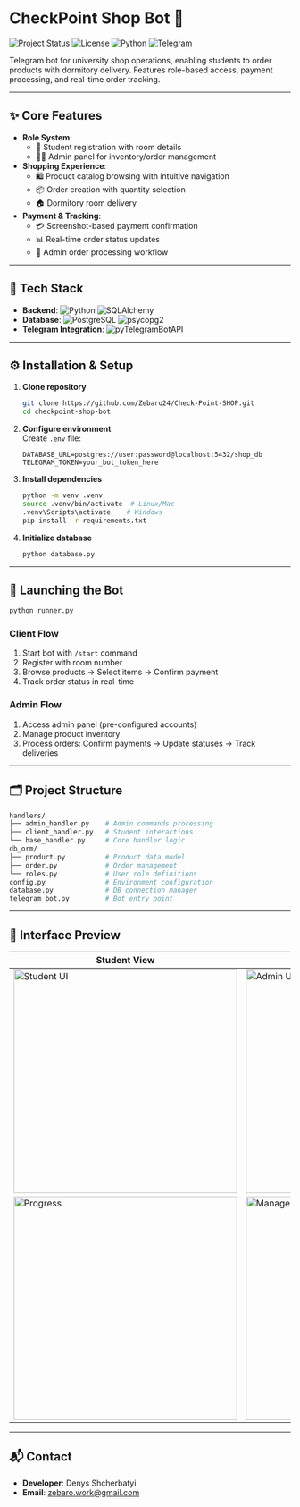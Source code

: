 # CheckPoint Shop Bot 🛒

[![Project Status](https://img.shields.io/badge/Status-Finished-blue)]()
[![License](https://img.shields.io/badge/License-MIT-blue.svg)](LICENSE)
[![Python](https://img.shields.io/badge/Python-3.x-%233776AB?logo=python)](https://python.org/)
[![Telegram](https://img.shields.io/badge/Telegram_Bot_API-4.23.0-%2326A5E4?logo=telegram)](https://core.telegram.org/bots/api)

Telegram bot for university shop operations, enabling students to order products with dormitory delivery. Features role-based access, payment processing, and real-time order tracking.

---

## ✨ Core Features
- **Role System**:
    - 👤 Student registration with room details
    - 👨‍💼 Admin panel for inventory/order management
- **Shopping Experience**:
    - 🛍️ Product catalog browsing with intuitive navigation
    - 📦 Order creation with quantity selection
    - 🏠 Dormitory room delivery
- **Payment & Tracking**:
    - 💳 Screenshot-based payment confirmation
    - 📊 Real-time order status updates
    - 🔄 Admin order processing workflow

---

## 🧰 Tech Stack
- **Backend**: 
  ![Python](https://img.shields.io/badge/Python-3.x-3776AB?logo=python)
  ![SQLAlchemy](https://img.shields.io/badge/SQLAlchemy-2.0.36-1C1C1C?logo=python)
- **Database**: 
  ![PostgreSQL](https://img.shields.io/badge/PostgreSQL-16.3-4169E1?logo=postgresql)
  ![psycopg2](https://img.shields.io/badge/psycopg2-2.9.10-1C1C1C)
- **Telegram Integration**: 
  ![pyTelegramBotAPI](https://img.shields.io/badge/pyTelegramBotAPI-4.23.0-26A5E4?logo=telegram)

---

## ⚙️ Installation & Setup

1. **Clone repository**
   ```bash
   git clone https://github.com/Zebaro24/Check-Point-SHOP.git
   cd checkpoint-shop-bot
   ```

2. **Configure environment**  
   Create `.env` file:
   ```env
   DATABASE_URL=postgres://user:password@localhost:5432/shop_db
   TELEGRAM_TOKEN=your_bot_token_here
   ```

3. **Install dependencies**
   ```bash
   python -m venv .venv
   source .venv/bin/activate  # Linux/Mac
   .venv\Scripts\activate    # Windows
   pip install -r requirements.txt
   ```

4. **Initialize database**
   ```bash
   python database.py
   ```

---

## 🚀 Launching the Bot

```bash
python runner.py
```

### Client Flow
1. Start bot with `/start` command
2. Register with room number
3. Browse products → Select items → Confirm payment
4. Track order status in real-time

### Admin Flow
1. Access admin panel (pre-configured accounts)
2. Manage product inventory
3. Process orders: Confirm payments → Update statuses → Track deliveries

---

## 🗂️ Project Structure
```bash
handlers/
├── admin_handler.py    # Admin commands processing
├── client_handler.py   # Student interactions
└── base_handler.py     # Core handler logic
db_orm/
├── product.py          # Product data model
├── order.py            # Order management
└── roles.py            # User role definitions
config.py               # Environment configuration
database.py             # DB connection manager
telegram_bot.py         # Bot entry point
```

---

## 📸 Interface Preview
| Student View | Admin Panel |
|--------------|-------------|
| <img src="https://github.com/user-attachments/assets/bd9f2255-8290-4d50-82fb-b9272e94073c" alt="Student UI" width="400" /> | <img src="https://github.com/user-attachments/assets/e95855d3-b914-48f2-8c0b-14d3502c8bab" alt="Admin UI" width="400" /> |
| <img src="https://github.com/user-attachments/assets/33c26dbc-9b02-4df7-9885-54f5c695f56e" alt="Progress" width="400" /> | <img src="https://github.com/user-attachments/assets/b6e8df7a-33d1-4980-8e72-8d4c1cd83894" alt="Manage" width="400" /> |

---

## 📬 Contact
- **Developer**: Denys Shcherbatyi
- **Email**: zebaro.work@gmail.com
